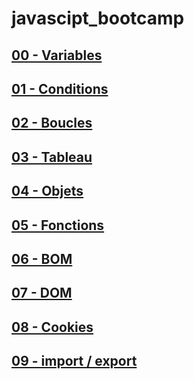 # javascipt_bootcamp

## [00 - Variables](https://github.com/owalid/javascipt_bootcamp/tree/main/00_variables)
## [01 - Conditions](https://github.com/owalid/javascipt_bootcamp/tree/main/01_conditions)
## [02 - Boucles](https://github.com/owalid/javascipt_bootcamp/tree/main/02_boucles)
## [03 - Tableau](https://github.com/owalid/javascipt_bootcamp/tree/main/03_tableau)
## [04 - Objets](https://github.com/owalid/javascipt_bootcamp/tree/main/04_objets)
## [05 - Fonctions](https://github.com/owalid/javascipt_bootcamp/tree/main/05_functions)
## [06 - BOM](https://github.com/owalid/javascipt_bootcamp/tree/main/06_BOM)
## [07 - DOM](https://github.com/owalid/javascipt_bootcamp/tree/main/07_DOM)
## [08 - Cookies](https://github.com/owalid/javascipt_bootcamp/tree/main/08_cookies)
## [09 - import / export](https://github.com/owalid/javascipt_bootcamp/tree/main/09_import_export)